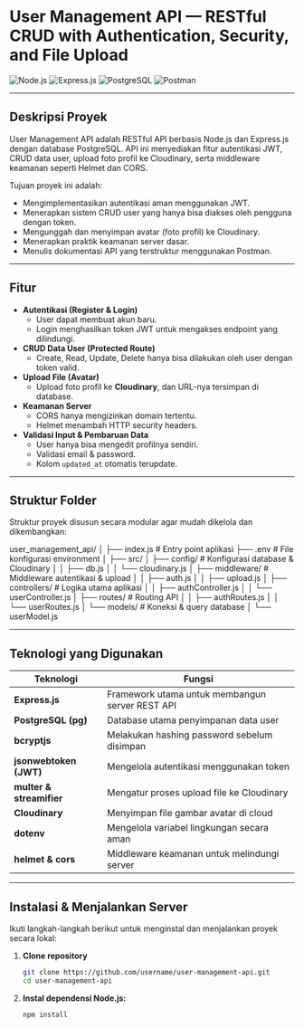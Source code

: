 # User Management API — RESTful CRUD with Authentication, Security, and File Upload

![Node.js](https://img.shields.io/badge/Node.js-v18+-green?style=for-the-badge&logo=node.js)
![Express.js](https://img.shields.io/badge/Express.js-5.x-blue?style=for-the-badge&logo=express)
![PostgreSQL](https://img.shields.io/badge/PostgreSQL-v14+-blue?style=for-the-badge&logo=postgresql)
![Postman](https://img.shields.io/badge/Postman-tested-orange?style=for-the-badge&logo=postman)

---

## Deskripsi Proyek

User Management API adalah RESTful API berbasis Node.js dan Express.js dengan database PostgreSQL.
API ini menyediakan fitur autentikasi JWT, CRUD data user, upload foto profil ke Cloudinary, serta middleware keamanan seperti Helmet dan CORS.

Tujuan proyek ini adalah:
- Mengimplementasikan autentikasi aman menggunakan JWT.
- Menerapkan sistem CRUD user yang hanya bisa diakses oleh pengguna dengan token.
- Mengunggah dan menyimpan avatar (foto profil) ke Cloudinary.
- Menerapkan praktik keamanan server dasar.
- Menulis dokumentasi API yang terstruktur menggunakan Postman.

---

## Fitur

-   **Autentikasi (Register & Login)**  
    - User dapat membuat akun baru.  
    - Login menghasilkan token JWT untuk mengakses endpoint yang dilindungi.
-   **CRUD Data User (Protected Route)**  
    - Create, Read, Update, Delete hanya bisa dilakukan oleh user dengan token valid.  
-   **Upload File (Avatar)**  
    - Upload foto profil ke **Cloudinary**, dan URL-nya tersimpan di database.  
-   **Keamanan Server**
    - CORS hanya mengizinkan domain tertentu.  
    - Helmet menambah HTTP security headers.
-   **Validasi Input & Pembaruan Data**
    - User hanya bisa mengedit profilnya sendiri.
    - Validasi email & password.
    - Kolom `updated_at` otomatis terupdate.

---

## Struktur Folder

Struktur proyek disusun secara modular agar mudah dikelola dan dikembangkan:

user_management_api/
│
├── index.js # Entry point aplikasi
├── .env # File konfigurasi environment
│
├── src/
│ ├── config/ # Konfigurasi database & Cloudinary
│ │ ├── db.js
│ │ └── cloudinary.js
│ ├── middleware/ # Middleware autentikasi & upload
│ │ ├── auth.js
│ │ ├── upload.js
│ ├── controllers/ # Logika utama aplikasi
│ │ ├── authController.js
│ │ └── userController.js
│ ├── routes/ # Routing API
│ │ ├── authRoutes.js
│ │ └── userRoutes.js
│ └── models/ # Koneksi & query database
│ └── userModel.js

---

## Teknologi yang Digunakan

| Teknologi | Fungsi |
|------------|---------|
| **Express.js** | Framework utama untuk membangun server REST API |
| **PostgreSQL (pg)** | Database utama penyimpanan data user |
| **bcryptjs** | Melakukan hashing password sebelum disimpan |
| **jsonwebtoken (JWT)** | Mengelola autentikasi menggunakan token |
| **multer & streamifier** | Mengatur proses upload file ke Cloudinary |
| **Cloudinary** | Menyimpan file gambar avatar di cloud |
| **dotenv** | Mengelola variabel lingkungan secara aman |
| **helmet & cors** | Middleware keamanan untuk melindungi server |

---

## Instalasi & Menjalankan Server

Ikuti langkah-langkah berikut untuk menginstal dan menjalankan proyek secara lokal:

1.  **Clone repository**
    ```bash
    git clone https://github.com/username/user-management-api.git
    cd user-management-api

2.  **Instal dependensi Node.js:**
    ```bash
    npm install
    ```
